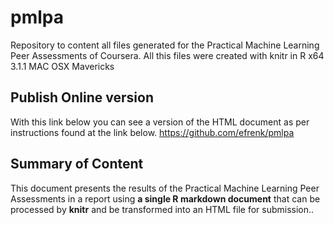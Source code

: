 pmlpa
======

Repository to content all files generated for the Practical Machine Learning Peer Assessments of Coursera. All this files were created with knitr in R x64 3.1.1 MAC OSX Mavericks

## Publish Online version  
With this link below you can see a version of the HTML document as per instructions found at the link below.
https://github.com/efrenk/pmlpa  

## Summary of Content

This document presents the results of the Practical Machine Learning Peer Assessments in a report using **a single R markdown document** that can be processed by **knitr** and be transformed into an HTML file for submission..

